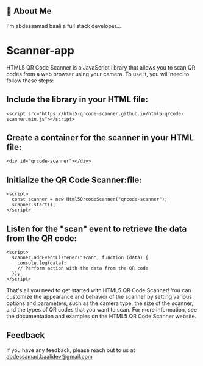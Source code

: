 
## 🚀 About Me
I'm abdessamad baali a full stack developer...


# Scanner-app
HTML5 QR Code Scanner is a JavaScript library that allows you to scan QR codes from a web browser using your camera. To use it, you will need to follow these steps:


## Include the library in your HTML file:
```http
<script src="https://html5-qrcode-scanner.github.io/html5-qrcode-scanner.min.js"></script>
```

## Create a container for the scanner in your HTML file:
```http
<div id="qrcode-scanner"></div>
```

## Initialize the QR Code Scanner:file:
```http
<script>
  const scanner = new Html5QrcodeScanner("qrcode-scanner");
  scanner.start();
</script>
```

## Listen for the "scan" event to retrieve the data from the QR code:
```http
<script>
  scanner.addEventListener("scan", function (data) {
    console.log(data);
    // Perform action with the data from the QR code
  });
</script>
```

That's all you need to get started with HTML5 QR Code Scanner! You can customize the appearance and behavior of the scanner by setting various options and parameters, such as the camera type, the size of the scanner, and the types of QR codes that you want to scan. For more information, see the documentation and examples on the HTML5 QR Code Scanner website.

## Feedback

If you have any feedback, please reach out to us at abdessamad.baalidev@gmail.com


